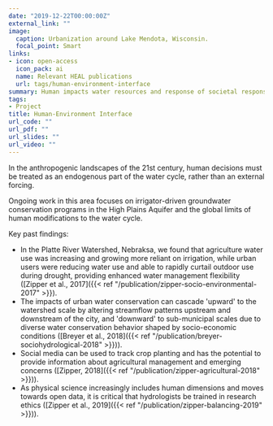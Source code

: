 ```yaml
---
date: "2019-12-22T00:00:00Z"
external_link: ""
image:
  caption: Urbanization around Lake Mendota, Wisconsin.
  focal_point: Smart
links:
- icon: open-access
  icon_pack: ai
  name: Relevant HEAL publications
  url: tags/human-environment-interface
summary: Human impacts water resources and response of societal response to hydrologic change.
tags:
- Project
title: Human-Environment Interface
url_code: ""
url_pdf: ""
url_slides: ""
url_video: ""
---
```

In the anthropogenic landscapes of the 21st century, human decisions must be treated as an endogenous part of the water cycle, rather than an external forcing.

Ongoing work in this area focuses on irrigator-driven groundwater conservation programs in the High Plains Aquifer and the global limits of human modifications to the water cycle.

Key past findings:
 - In the Platte River Watershed, Nebraksa, we found that agriculture water use was increasing and growing more reliant on irrigation, while urban users were reducing water use and able to rapidly curtail outdoor use during drought, providing enhanced water management flexibility ([Zipper et al., 2017]({{< ref "/publication/zipper-socio-environmental-2017" >}}).
 - The impacts of urban water conservation can cascade 'upward' to the watershed scale by altering streamflow patterns upstream and downstream of the city, and 'downward' to sub-municipal scales due to diverse water conservation behavior shaped by socio-economic conditions ([Breyer et al., 2018]({{< ref "/publication/breyer-sociohydrological-2018" >}})).
 - Social media can be used to track crop planting and has the potential to provide information about agricultural management and emerging concerns ([Zipper, 2018]({{< ref "/publication/zipper-agricultural-2018" >}})).
 - As physical science increasingly includes human dimensions and moves towards open data, it is critical that hydrologists be trained in research ethics ([Zipper et al., 2019]({{< ref "/publication/zipper-balancing-2019" >}})).
